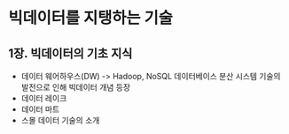 # 빅데이터를 지탱하는 기술
## 1장. 빅데이터의 기초 지식
- 데이터 웨어하우스(DW) -> Hadoop, NoSQL 데이터베이스 분산 시스템 기술의 발전으로 인해 빅데이터 개념 등장
- 데이터 레이크 
- 데이터 마트
- 스몰 데이터 기술의 소개
